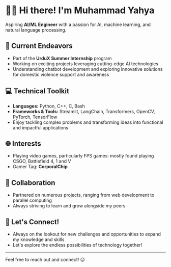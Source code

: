 # 👋🏼 Hi there! I'm Muhammad Yahya

Aspiring **AI/ML Engineer** with a passion for AI, machine learning, and natural language processing.

## 🚀 Current Endeavors
- Part of the **UrduX Summer Internship** program
- Working on exciting projects leveraging cutting-edge AI technologies
- Understanding chatbot development and exploring innovative solutions for domestic violence support and awareness

## 💻 Technical Toolkit
- **Languages:** Python, C++, C, Bash
- **Frameworks & Tools:** Streamlit, LangChain, Transformers, OpenCV, PyTorch, TensorFlow 
- Enjoy tackling complex problems and transforming ideas into functional and impactful applications

## 🌐 Interests
- Playing video games, particularly FPS games: mostly found playing CSGO, Battlefield 4, 1 and V
- Gamer Tag: **CorporalChip**

## 👥 Collaboration
- Partnered on numerous projects, ranging from web development to parallel computing
- Always striving to learn and grow alongside my peers

## 🔭 Let's Connect!
- Always on the lookout for new challenges and opportunities to expand my knowledge and skills
- Let's explore the endless possibilities of technology together!

---

Feel free to reach out and connect! 😉

<!---
dotyahya/dotyahya is a ✨ special ✨ repository because its `README.md` (this file) appears on your GitHub profile.
You can click the Preview link to take a look at your changes.
--->
